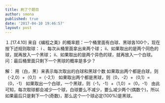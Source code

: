 ```yaml
---
title: 刷了个题目
author: smona
published: true
date: '2017-04-10 19:46:57'
layout: post
---
```


１.[17.4.10]
来自《编程之美》的概率题：一个桶里面有白球、黑球各100个，现在按下述规则取球：
    i 、每次从桶里面拿出来两个球；
    ii、如果取出的是两个同色的球，就再放入一个黑球；
    ii、如果取出的是两个异色的球，就再放入一个白球。
问：最后桶里面只剩下一个黑球的概率是多少？

解：
用（白，黑）来表示每次取出的白球和黑球个数
如果取出两个都是白球，则（-2,0）+（0,1）=（-2,1）
如果取出两个都是黑球，则（0，-2）+（0,1）=（0，-1）
如果取出一个白球，一个黑球，则（-1，-1）+（1,0）=（0，-1）
由此可知，每次取球都会减少一个球，白球要么不减少，要么减少两个(偶数个)，所以如果最后只是剩下一个(奇数)，那么这个一个球必定(100%)是黑球。
